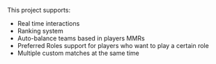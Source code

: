 This project supports:
- Real time interactions
- Ranking system
- Auto-balance teams based in players MMRs
- Preferred Roles support for players who want to play a certain role
- Multiple custom matches at the same time
